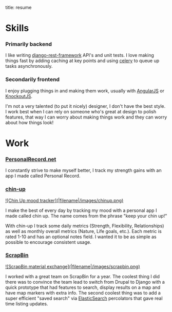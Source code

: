 title: resume

# Skills

### Primarily backend
I like writing [django-rest-framework](http://www.django-rest-framework.org/)
API's and unit tests. I love making things fast by adding caching at key points and using [celery](http://www.celeryproject.org/) to queue up tasks
asynchronously.

### Secondarily frontend

I enjoy plugging things in and making them work, usually with [AngularJS](http://angularjs.org/) or [KnockoutJS](http://knockoutjs.com/).

I'm not a very talented (to put it nicely) designer, I don't have the best style. I work best when I can rely on someone who's great at
design to polish features, that way I can worry about making things work and they can worry about how things look!


# Work

### [PersonalRecord.net](http://personalrecord.net)

I constantly strive to make myself better, I track my strength gains with an app I made called Personal Record.

### [chin-up](https://github.com/ckcollab/chin-up)

<a href="https://github.com/ckcollab/chin-up">
<div class="text-center image-border resume-image" markdown="1">
![Chin Up mood tracker](|filename|/images/chinup.png)
</div>
</a>

I make the best of every day by tracking my mood with a personal app I made called chin up. The name comes from the phrase
"keep your chin up!"

With chin-up I track some daily metrics (Strength, Flexibility, Relationships) as well as monthly overall metrics (Nature,
Life goals, etc.). Each metric is rated 1-10 and has an optional notes field. I wanted it to be as simple as possible to
encourage consistent usage.


### [ScrapBin](http://scrapbin.com)

<a href="https://scrapbin.com/">
<div class="text-center image-border resume-image" markdown="1">
![ScrapBin material exchange](|filename|/images/scrapbin.png)
</div>
</a>

I worked with a great team on ScrapBin for a year. The coolest thing I did there was to convince the team lead
to switch from Drupal to Django with a quick prototype that had features to search, display results on a map and have
map markers with extra info. The second coolest thing was to add a super efficient "saved search" via [ElasticSearch](http://www.elasticsearch.org/)
percolators that gave real time listing updates.
